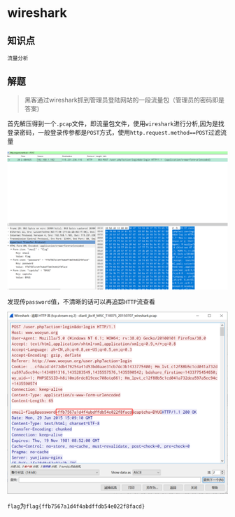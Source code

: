 # wireshark

## 知识点

`流量分析`

## 解题

> 黑客通过wireshark抓到管理员登陆网站的一段流量包（管理员的密码即是答案) 

首先解压得到一个`.pcap`文件，即流量包文件，使用`wireshark`进行分析,因为是找登录密码，一般登录传参都是`POST`方式，使用`http.request.method==POST`过滤流量

![](./img/wireshark-1.png)

发现传`password`值，不清晰的话可以再追踪`HTTP`流查看

![](./img/wireshark-2.png)

`flag`为`flag{ffb7567a1d4f4abdffdb54e022f8facd}`